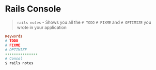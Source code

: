# Rails Console

> `rails notes` - Shows you all the `# TODO` `# FIXME` and `# OPTIMIZE` you wrote in your application

```ruby
Keywords
# TODO
# FIXME
# OPTIMIZE
---------------
# Consol
$ rails notes
```

## 

